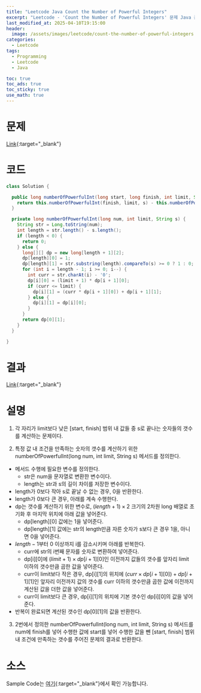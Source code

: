 ```yaml
---
title: "Leetcode Java Count the Number of Powerful Integers"
excerpt: "Leetcode - 'Count the Number of Powerful Integers' 문제 Java 풀이"
last_modified_at: 2025-04-10T19:15:00
header:
  image: /assets/images/leetcode/count-the-number-of-powerful-integers.png
categories:
  - Leetcode
tags:
  - Programming
  - Leetcode
  - Java

toc: true
toc_ads: true
toc_sticky: true
use_math: true
---
```

# 문제
[Link](https://leetcode.com/problems/count-the-number-of-powerful-integers/){:target="_blank"}

# 코드
```java
class Solution {

  public long numberOfPowerfulInt(long start, long finish, int limit, String s) {
    return this.numberOfPowerfulInt(finish, limit, s) - this.numberOfPowerfulInt(start - 1, limit, s);
  }

  private long numberOfPowerfulInt(long num, int limit, String s) {
    String str = Long.toString(num);
    int length = str.length() - s.length();
    if (length < 0) {
      return 0;
    } else {
      long[][] dp = new long[length + 1][2];
      dp[length][0] = 1;
      dp[length][1] = str.substring(length).compareTo(s) >= 0 ? 1 : 0;
      for (int i = length - 1; i >= 0; i--) {
        int curr = str.charAt(i) - '0';
        dp[i][0] = (limit + 1) * dp[i + 1][0];
        if (curr <= limit) {
          dp[i][1] = (curr * dp[i + 1][0]) + dp[i + 1][1];
        } else {
          dp[i][1] = dp[i][0];
        }
      }
      return dp[0][1];
    }
  }

}
```

# 결과
[Link](https://leetcode.com/problems/count-the-number-of-powerful-integers/submissions/1602617642/){:target="_blank"}

# 설명
1. 각 자리가 limit보다 낮은 [start, finish] 범위 내 값들 중 s로 끝나는 숫자들의 갯수를 계산하는 문제이다.

2. 특정 값 내 조건을 만족하는 숫자의 갯수를 계산하기 위한 numberOfPowerfulInt(long num, int limit, String s) 메서드를 정의한다.
- 메서드 수행에 필요한 변수를 정의한다.
  - str은 num을 문자열로 변환한 변수이다.
  - length는 str과 s의 길이 차이를 저장한 변수이다.
- length가 0보다 작아 s로 끝날 수 없는 경우, 0을 반환한다.
- length가 0보다 큰 경우, 아래를 계속 수행한다.
- dp는 갯수를 계산하기 위한 변수로, $(length + 1) \times 2$ 크기의 2차원 long 배열로 초기화 후 마지막 위치에 아래 값을 넣어준다.
  - dp[length][0] 값에는 1을 넣어준다.
  - dp[length][1] 값에는 str의 length만큼 자른 숫자가 s보다 큰 경우 1을, 아니면 0을 넣어준다.
- $length -1$부터 0 이상까지 i를 감소시키며 아래를 반복한다.
  - curr에 str의 i번째 문자를 숫자로 변환하여 넣어준다.
  - dp[i][0]에 $(limit + 1) \times dp[i + 1][0]$인 이전까지 값들의 갯수를 앞자리 limit 이하의 갯수만큼 곱한 값을 넣어준다.
  - curr이 limit보다 작은 경우, dp[i][1]의 위치에 $(curr \times dp[i + 1][0]) + dp[i + 1][1]$인 앞자리 이전까지 값의 갯수를 curr 이하의 갯수만큼 곱한 값에 이전까지 계산된 값을 더한 값을 넣어준다.
  - curr이 limit보다 큰 경우, dp[i][1]의 위치에 기본 갯수인 dp[i][0]의 값을 넣어준다.
- 반복이 완료되면 계산된 갯수인 dp[0][1]의 값을 반환한다.

3. 2번에서 정의한 numberOfPowerfulInt(long num, int limit, String s) 메서드를 num에 finish를 넣어 수행한 값에 start를 넣어 수행한 값을 뺀 [start, finish] 범위 내 조건에 만족하는 갯수를 주어진 문제의 결과로 반환한다.

# 소스
Sample Code는 [여기](https://github.com/GracefulSoul/leetcode/blob/master/src/main/java/gracefulsoul/problems/CountTheNumberOfPowerfulIntegers.java){:target="_blank"}에서 확인 가능합니다.